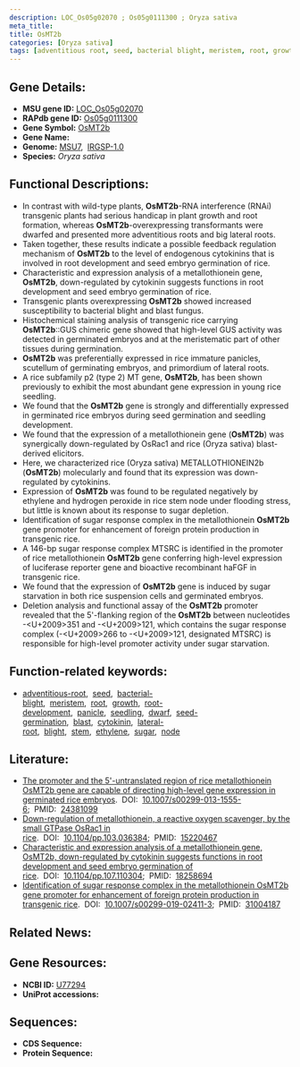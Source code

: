 ```yaml
---
description: LOC_Os05g02070 ; Os05g0111300 ; Oryza sativa
meta_title:
title: OsMT2b
categories: [Oryza sativa]
tags: [adventitious root, seed, bacterial blight, meristem, root, growth, root development, panicle, seedling, dwarf, seed germination, blast, cytokinin, lateral root, blight, stem, ethylene, sugar, node]
---
```


## Gene Details:
- **MSU gene ID:** [LOC_Os05g02070](http://rice.uga.edu/cgi-bin/ORF_infopage.cgi?orf=LOC_Os05g02070)  
- **RAPdb gene ID:** [Os05g0111300](https://rapdb.dna.affrc.go.jp/locus/?name=Os05g0111300)  
- **Gene Symbol:** <u>OsMT2b</u>
- **Gene Name:**
- **Genome:**  [MSU7](http://rice.uga.edu/),&nbsp;&nbsp;[IRGSP-1.0](https://rapdb.dna.affrc.go.jp/download/irgsp1.html)
- **Species:** *Oryza sativa*

## Functional Descriptions:
   - In contrast with wild-type plants, **OsMT2b**-RNA interference (RNAi) transgenic plants had serious handicap in plant growth and root formation, whereas **OsMT2b**-overexpressing transformants were dwarfed and presented more adventitious roots and big lateral roots.
   - Taken together, these results indicate a possible feedback regulation mechanism of **OsMT2b** to the level of endogenous cytokinins that is involved in root development and seed embryo germination of rice.
   - Characteristic and expression analysis of a metallothionein gene, **OsMT2b**, down-regulated by cytokinin suggests functions in root development and seed embryo germination of rice.
   - Transgenic plants overexpressing **OsMT2b** showed increased susceptibility to bacterial blight and blast fungus.
   - Histochemical staining analysis of transgenic rice carrying **OsMT2b**::GUS chimeric gene showed that high-level GUS activity was detected in germinated embryos and at the meristematic part of other tissues during germination.
   - **OsMT2b** was preferentially expressed in rice immature panicles, scutellum of germinating embryos, and primordium of lateral roots.
   - A rice subfamily p2 (type 2) MT gene, **OsMT2b**, has been shown previously to exhibit the most abundant gene expression in young rice seedling.
   - We found that the **OsMT2b** gene is strongly and differentially expressed in germinated rice embryos during seed germination and seedling development.
   - We found that the expression of a metallothionein gene (**OsMT2b**) was synergically down-regulated by OsRac1 and rice (Oryza sativa) blast-derived elicitors.
   - Here, we characterized rice (Oryza sativa) METALLOTHIONEIN2b (**OsMT2b**) molecularly and found that its expression was down-regulated by cytokinins.
   - Expression of **OsMT2b** was found to be regulated negatively by ethylene and hydrogen peroxide in rice stem node under flooding stress, but little is known about its response to sugar depletion.
   - Identification of sugar response complex in the metallothionein **OsMT2b** gene promoter for enhancement of foreign protein production in transgenic rice.
   - A 146-bp sugar response complex MTSRC is identified in the promoter of rice metallothionein **OsMT2b** gene conferring high-level expression of luciferase reporter gene and bioactive recombinant haFGF in transgenic rice.
   - We found that the expression of **OsMT2b** gene is induced by sugar starvation in both rice suspension cells and germinated embryos.
   - Deletion analysis and functional assay of the **OsMT2b** promoter revealed that the 5'-flanking region of the **OsMT2b** between nucleotides -<U+2009>351 and -<U+2009>121, which contains the sugar response complex (-<U+2009>266 to -<U+2009>121, designated MTSRC) is responsible for high-level promoter activity under sugar starvation.

## Function-related keywords:
   - [adventitious-root](/tags/adventitious-root/),&nbsp;&nbsp;[seed](/tags/seed/),&nbsp;&nbsp;[bacterial-blight](/tags/bacterial-blight/),&nbsp;&nbsp;[meristem](/tags/meristem/),&nbsp;&nbsp;[root](/tags/root/),&nbsp;&nbsp;[growth](/tags/growth/),&nbsp;&nbsp;[root-development](/tags/root-development/),&nbsp;&nbsp;[panicle](/tags/panicle/),&nbsp;&nbsp;[seedling](/tags/seedling/),&nbsp;&nbsp;[dwarf](/tags/dwarf/),&nbsp;&nbsp;[seed-germination](/tags/seed-germination/),&nbsp;&nbsp;[blast](/tags/blast/),&nbsp;&nbsp;[cytokinin](/tags/cytokinin/),&nbsp;&nbsp;[lateral-root](/tags/lateral-root/),&nbsp;&nbsp;[blight](/tags/blight/),&nbsp;&nbsp;[stem](/tags/stem/),&nbsp;&nbsp;[ethylene](/tags/ethylene/),&nbsp;&nbsp;[sugar](/tags/sugar/),&nbsp;&nbsp;[node](/tags/node/)

## Literature:
   - [The promoter and the 5'-untranslated region of rice metallothionein OsMT2b gene are capable of directing high-level gene expression in germinated rice embryos](https://www.doi.org/10.1007/s00299-013-1555-6).&nbsp;&nbsp;DOI:&nbsp;&nbsp;[10.1007/s00299-013-1555-6](https://www.doi.org/10.1007/s00299-013-1555-6);&nbsp;&nbsp;PMID:&nbsp;&nbsp;[24381099](https://pubmed.ncbi.nlm.nih.gov/24381099/)
   - [Down-regulation of metallothionein, a reactive oxygen scavenger, by the small GTPase OsRac1 in rice](https://www.doi.org/10.1104/pp.103.036384).&nbsp;&nbsp;DOI:&nbsp;&nbsp;[10.1104/pp.103.036384](https://www.doi.org/10.1104/pp.103.036384);&nbsp;&nbsp;PMID:&nbsp;&nbsp;[15220467](https://pubmed.ncbi.nlm.nih.gov/15220467/)
   - [Characteristic and expression analysis of a metallothionein gene, OsMT2b, down-regulated by cytokinin suggests functions in root development and seed embryo germination of rice](https://www.doi.org/10.1104/pp.107.110304).&nbsp;&nbsp;DOI:&nbsp;&nbsp;[10.1104/pp.107.110304](https://www.doi.org/10.1104/pp.107.110304);&nbsp;&nbsp;PMID:&nbsp;&nbsp;[18258694](https://pubmed.ncbi.nlm.nih.gov/18258694/)
   - [Identification of sugar response complex in the metallothionein OsMT2b gene promoter for enhancement of foreign protein production in transgenic rice](https://www.doi.org/10.1007/s00299-019-02411-3).&nbsp;&nbsp;DOI:&nbsp;&nbsp;[10.1007/s00299-019-02411-3](https://www.doi.org/10.1007/s00299-019-02411-3);&nbsp;&nbsp;PMID:&nbsp;&nbsp;[31004187](https://pubmed.ncbi.nlm.nih.gov/31004187/)

## Related News:

## Gene Resources:
- **NCBI ID:**  [U77294](http://www.ncbi.nlm.nih.gov/nuccore/U77294)
- **UniProt accessions:** [](https://www.uniprot.org/uniprotkb//entry)

## Sequences:
- **CDS Sequence:**
- **Protein Sequence:**
